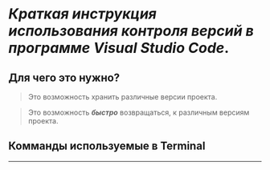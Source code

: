 # *Краткая инструкция использования контроля версий в программе Visual Studio Code*.



## Для чего это нужно?
> Это возможность хранить различные версии проекта.

> Это возможность ***быстро*** возвращаться, к различным версиям проекта. 






## Комманды используемые в **Terminal**
---
